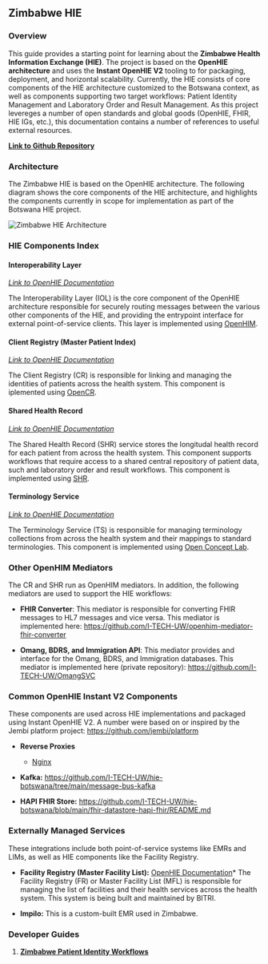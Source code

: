 ## Zimbabwe HIE

### Overview
This guide provides a starting point for learning about the **Zimbabwe Health Information Exchange (HIE)**. The project is based on the **OpenHIE architecture** and uses the **Instant OpenHIE V2** tooling to for packaging, deployment, and horizontal scalability. Currently, the HIE consists of core components of the HIE architecture customized to the Botswana context, as well as components supporting two target workflows: Patient Identity Management and Laboratory Order and Result Management. As this project levereges a number of open standards and global goods (OpenHIE, FHIR, HIE IGs, etc.), this documentation contains a number of references to useful external resources.

**[Link to Github Repository](https://github.com/mohcc/hie-zimbabwe)**

### Architecture

The Zimbabwe HIE is based on the OpenHIE architecture. The following diagram shows the core components of the HIE architecture, and highlights the components currently in scope for implementation as part of the Botswana HIE project.

![Zimbabwe HIE Architecture]()

### HIE Components Index

#### Interoperability Layer
*[Link to OpenHIE Documentation](https://guides.ohie.org/arch-spec/openhie-component-specifications-1/openhie-interoperability-layer-iol)*

The Interoperability Layer (IOL) is the core component of the OpenHIE architecture responsible for securely routing messages between the various other components of the HIE, and providing the entrypoint interface for external point-of-service clients. This layer is implemented using [OpenHIM](https://openhim.org/).

#### Client Registry (Master Patient Index)
*[Link to OpenHIE Documentation](https://guides.ohie.org/arch-spec/openhie-component-specifications-1/client-registry)*

The Client Registry (CR) is responsible for linking and managing the identities of patients across the health system. This component is iplemented using [OpenCR](https://github.com/intrahealth/client-registry).

#### Shared Health Record 
*[Link to OpenHIE Documentation](https://guides.ohie.org/arch-spec/openhie-component-specifications-1/openhie-shared-health-record-shr)*

The Shared Health Record (SHR) service stores the longitudal health record for each patient from across the health system. This component supports workflows that require access to a shared central repository of patient data, such and laboratory order and result workflows. This component is implemented using [SHR](https://github.com/i-tech-uw/shared-health-record).

#### Terminology Service
*[Link to OpenHIE Documentation](https://guides.ohie.org/arch-spec/openhie-component-specifications-1/openhie-terminology-service-ts)*

The Terminology Service (TS) is responsible for managing terminology collections from across the health system and their mappings to standard terminologies. This component is implemented using [Open Concept Lab](https://openconceptlab.org/). 

### Other OpenHIM Mediators 
The CR and SHR run as OpenHIM mediators. In addition, the following mediators are used to support the HIE workflows:

- **FHIR Converter**: This mediator is responsible for converting FHIR messages to HL7 messages and vice versa. This mediator is implemented here: https://github.com/I-TECH-UW/openhim-mediator-fhir-converter

- **Omang, BDRS, and Immigration API**: This mediator provides and interface for the Omang, BDRS, and Immigration databases. This mediator is implemented here (private repository): https://github.com/I-TECH-UW/OmangSVC

### Common OpenHIE Instant V2 Components
These components are used across HIE implementations and packaged using Instant OpenHIE V2. A number were based on or inspired by the Jembi platform project: https://github.com/jembi/platform

- **Reverse Proxies**
    * [Nginx]()
- **Kafka:** https://github.com/I-TECH-UW/hie-botswana/tree/main/message-bus-kafka

- **HAPI FHIR Store:** https://github.com/I-TECH-UW/hie-botswana/blob/main/fhir-datastore-hapi-fhir/README.md


### Externally Managed Services
These integrations include both point-of-service systems like EMRs and LIMs, as well as HIE components like the Facility Registry. 

- **Facility Registry (Master Facility List):** [OpenHIE Documentation](https://guides.ohie.org/arch-spec/openhie-component-specifications-1/openhie-facility-registry-fr)* The Facility Registry (FR) or Master Facility List (MFL) is responsible for managing the list of facilities and their health services across the health system. This system is being built and maintained by BITRI.

- **Impilo:** This is a custom-built EMR used in Zimbabwe.

### Developer Guides

1. **[Zimbabwe Patient Identity Workflows]()**

